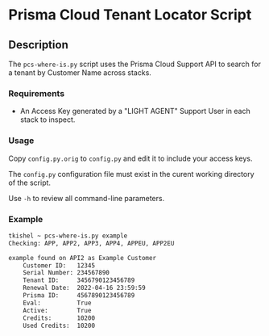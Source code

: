 # Prisma Cloud Tenant Locator Script

## Description

The `pcs-where-is.py` script uses the Prisma Cloud Support API to search for a tenant by Customer Name across stacks.

### Requirements

* An Access Key generated by a "LIGHT AGENT" Support User in each stack to inspect.

### Usage

Copy `config.py.orig` to `config.py` and edit it to include your access keys.

The `config.py` configuration file must exist in the curent working directory of the script.

Use `-h` to review all command-line parameters.

### Example

```bash
tkishel ~ pcs-where-is.py example
Checking: APP, APP2, APP3, APP4, APPEU, APP2EU

example found on API2 as Example Customer
	Customer ID:   12345
	Serial Number: 234567890
	Tenant ID:     3456790123456789
	Renewal Date:  2022-04-16 23:59:59
	Prisma ID:     4567890123456789
	Eval:          True
	Active:        True
	Credits:       10200
	Used Credits:  10200
```

